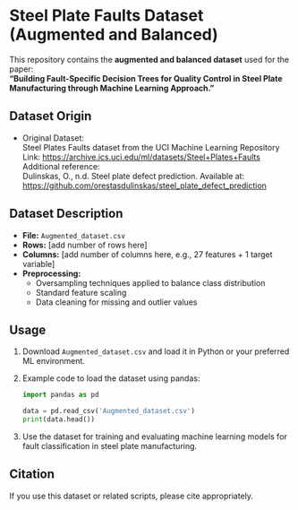 # Steel Plate Faults Dataset (Augmented and Balanced)

This repository contains the **augmented and balanced dataset** used for the paper:  
**“Building Fault-Specific Decision Trees for Quality Control in Steel Plate Manufacturing through Machine Learning Approach.”**

## Dataset Origin

- Original Dataset:  
  Steel Plates Faults dataset from the UCI Machine Learning Repository  
  Link: https://archive.ics.uci.edu/ml/datasets/Steel+Plates+Faults  
  Additional reference:  
  Dulinskas, O., n.d. Steel plate defect prediction. Available at: https://github.com/orestasdulinskas/steel_plate_defect_prediction  

## Dataset Description

- **File:** `Augmented_dataset.csv`  
- **Rows:** [add number of rows here]  
- **Columns:** [add number of columns here, e.g., 27 features + 1 target variable]  
- **Preprocessing:**  
  - Oversampling techniques applied to balance class distribution  
  - Standard feature scaling  
  - Data cleaning for missing and outlier values  

## Usage

1. Download `Augmented_dataset.csv` and load it in Python or your preferred ML environment.
2. Example code to load the dataset using pandas:

    ```python
    import pandas as pd

    data = pd.read_csv('Augmented_dataset.csv')
    print(data.head())
    ```

3. Use the dataset for training and evaluating machine learning models for fault classification in steel plate manufacturing.

## Citation

If you use this dataset or related scripts, please cite appropriately. 
